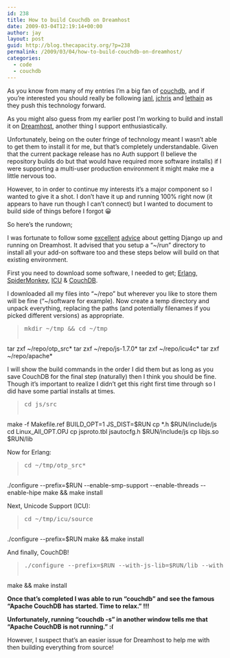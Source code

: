 ```yaml
---
id: 238
title: How to build Couchdb on Dreamhost
date: 2009-03-04T12:19:14+00:00
author: jay
layout: post
guid: http://blog.thecapacity.org/?p=238
permalink: /2009/03/04/how-to-build-couchdb-on-dreamhost/
categories:
  - code
  - couchdb
---
```

As you know from many of my entries I’m a big fan of [couchdb](http://couchdb.apache.org/), and if you’re interested you should really be following [janl](http://jan.prima.de/plok/), [jchris](http://jchris.mfdz.com/) and [lethain](http://lethain.com/) as they push this technology forward.

As you might also guess from my earlier post I’m working to build and install it on [Dreamhost](http://dreamhost.com/), another thing I support enthusiastically.

Unfortunately, being on the outer fringe of technology meant I wasn’t able to get them to install it for me, but that’s completely understandable. Given that the current package release has no Auth support (I believe the repository builds do but that would have required more software installs) if I were supporting a multi-user production environment it might make me a little nervous too.

However, to in order to continue my interests it’s a major component so I wanted to give it a shot. I don’t have it up and running 100% right now (it appears to have run though I can’t connect) but I wanted to document to build side of things before I forgot 😀

So here’s the rundown;

I was fortunate to follow some [excellent](http://wiki.dreamhost.com/index.php/Django) [advice](http://jeffcroft.com/blog/2006/may/11/django-dreamhost/) about getting Django up and running on Dreamhost. It advised that you setup a “~/run” directory to install all your add-on software too and these steps below will build on that existing environment.

First you need to download some software, I needed to get; [Erlang](http://erlang.org/download/otp_src_R12B-5.tar.gz), [SpiderMonkey](http://ftp.mozilla.org/pub/mozilla.org/js/js-1.7.0.tar.gz), [ICU](http://download.icu-project.org/files/icu4c/4.0.1/icu4c-4_0_1-src.tgz) & [CouchDB](http://mirrors.kahuki.com/apache/incubator/couchdb/0.8.1-incubating/apache-couchdb-0.8.1-incubating.tar.gz).

I downloaded all my files into “~/repo” but wherever you like to store them will be fine (“~/software for example). Now create a temp directory and unpack everything, replacing the paths (and potentially filenames if you picked different versions) as appropriate.

> <pre>mkdir ~/tmp && cd ~/tmp
tar zxf ~/repo/otp_src*
tar zxf ~/repo/js-1.7.0*
tar zxf ~/repo/icu4c*
tar zxf ~/repo/apache*</pre>

I will show the build commands in the order I did them but as long as you save CouchDB for the final step (naturally) then I think you should be fine. Though it’s important to realize I didn’t get this right first time through so I did have some partial installs at times.

> <pre>cd js/src
make -f Makefile.ref BUILD_OPT=1 JS_DIST=$RUN
cp *.h $RUN/include/js
cd Linux_All_OPT.OPJ
cp jsproto.tbl jsautocfg.h $RUN/include/js
cp libjs.so $RUN/lib</pre>

Now for Erlang:

> <pre>cd ~/tmp/otp_src*
./configure --prefix=$RUN --enable-smp-support --enable-threads --enable-hipe
make && make install</pre>

Next, Unicode Support (ICU):

> <pre>cd ~/tmp/icu/source
./configure --prefix=$RUN
make && make install</pre>

And finally, CouchDB!

> <pre>./configure --prefix=$RUN --with-js-lib=$RUN/lib --with-js-include=$RUN/include/js --with-erlang=$RUN/lib/erlang/usr/include
make && make install</pre>

**Once that’s completed I was able to run “couchdb” and see the famous “Apache CouchDB has started. Time to relax.” !!!**

**Unfortunately, running “couchdb -s” in another window tells me that “Apache CouchDB is not running.” <img src="http://blog.thecapacity.org/wp-includes/images/smilies/frownie.png" alt=":(" class="wp-smiley" style="height: 1em; max-height: 1em;" />**

However, I suspect that’s an easier issue for Dreamhost to help me with then building everything from source!
